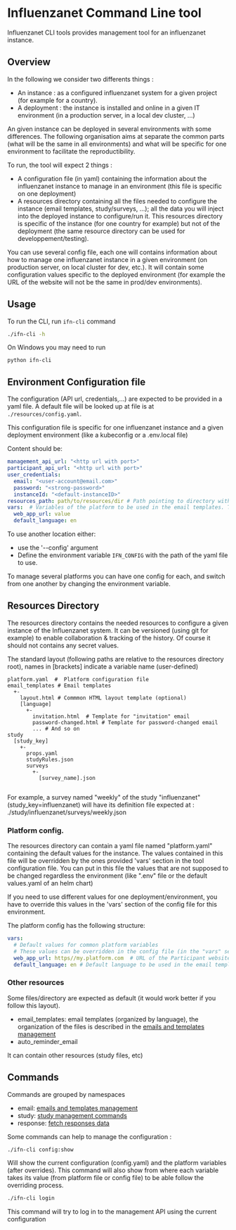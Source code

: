 # Influenzanet Command Line tool

Influenzanet CLI tools provides management tool for an influenzanet instance. 

## Overview

In the following we consider two differents things :

- An instance : as a configured influenzanet system for a given project (for example for a country). 
- A deployment : the instance is installed and online in a given IT environment (in a production server, in a local dev cluster, ...)

An given instance can be deployed in several environments with some differences. The following organisation aims at separate the common parts (what will be the same in all environments) and what will be specific for one environment to facilitate the reproductibility.

To run, the tool will expect 2 things :

- A configuration file (in yaml) containing the information about the influenzanet instance to manage in an environment (this file is specific on one deployment)
- A resources directory containing all the files needed to configure the instance (email templates, study/surveys, ...); all the data you will inject into the deployed instance to configure/run it. This resources directory is specific of the instance (for one country for example) but not of the deployment (the same resource directory can be used for developpement/testing). 

You can use several config file, each one will contains information about how to manage one influenzanet instance in a given environment (on production server, on local cluster for dev, etc.). It will contain some configuration values specific to the deployed environment (for example the URL of the website will not be the same in prod/dev environments).

## Usage

To run the CLI, run `ifn-cli` command

```bash
./ifn-cli -h
```

On Windows you may need to run

```batch
python ifn-cli
```

## Environment Configuration file

The configuration (API url, credentials,...) are expected to be provided in a yaml file. A default file will be looked up at file is at `./resources/config.yaml`.

This configuration file is specific for one influenzanet instance and a given deployment environment (like a kubeconfig or a .env.local file)

Content should be:
```yaml
management_api_url: "<http url with port>"
participant_api_url: "<http url with port>" 
user_credentials:
  email: "<user-account@email.com>"
  password: "<strong-password>"
  instanceId: "<default-instanceID>"
resources_path: path/to/resources/dir # Path pointing to directory with resources
vars:  # Variables of the platform to be used in the email templates. They overrides the ones in the platform config file (see Resource Directory)
  web_app_url: value
  default_language: en
```

To use another location either:

- use the '--config' argument
- Define the environment variable `IFN_CONFIG` with the path of the yaml file to use.

To manage several platforms you can have one config for each, and switch from one another by changing the environment variable.

## Resources Directory

The resources directory contains the needed resources to configure a given instance of the Influenzanet system. It can be versioned (using git for example) to enable collaboration & tracking of the history. Of course it should not contains any secret values.

The standard layout (following paths are relative to the resources directory root), names in [brackets] indicate a variable name (user-defined) 

```
platform.yaml  #  Platform configuration file
email_templates # Email templates
  +-
    layout.html # Commmon HTML layout template (optional)
    [language]
      +- 
        invitation.html  # Template for "invitation" email
        password-changed.html # Template for password-changed email 
        ... # And so on
study
  [study_key]
    +-
      props.yaml
      studyRules.json
      surveys
        +-
          [survey_name].json
        
```

For example, a survey named "weekly" of the study "influenzanet" (study_key=influenzanet) will have its definition file expected at :  ./study/influenzanet/surveys/weekly.json




### Platform config.

The resources directory can contain a yaml file named "platform.yaml" containing the default values for the instance. The values contained in this file will be overridden by the ones provided 'vars' section in the tool configuration file.
You can put in this file the values that are not supposed to be changed regardless the environment (like ".env" file or the default values.yaml of an helm chart)

If you need to use different values for one deployment/environment, you have to override this values in the 'vars' section of the config file for this environment.  

The platform config has the following structure:

```yaml
vars:
  # Default values for common platform variables
  # These values can be overridden in the config file (in the "vars" section)
  web_app_url: https//my.platform.com  # URL of the Participant website URL
  default_language: en # Default language to be used in the email template

```

### Other resources
Some files/directory are expected as default (it would work better if you follow this layout).

- email_templates: email templates (organized by language), the organization of the files is described in the [emails and templates management](email.md)
- auto_reminder_email

It can contain other resources (study files, etc)

## Commands 

Commands are grouped by namespaces

- email: [emails and templates management](email.md)
- study: [study management commands](study.md)
- response: [fetch responses data](response.md)

Some commands can help to manage the configuration :

```bash
./ifn-cli config:show 
```

Will show the current configuration (config.yaml) and the platform variables (after overrides). This command will also show from where each variable takes its value (from platform file or config file) to be able follow the overriding process.

```bash
./ifn-cli login
```

This command will try to log in to the management API using the current configuration 